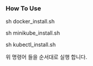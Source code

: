 ### How To Use
sh docker_install.sh

sh minikube_install.sh

sh kubectl_install.sh

위 명령어 들을 순서대로 실행 합니다.
